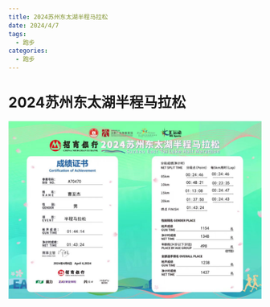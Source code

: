 ```yaml
---
title: 2024苏州东太湖半程马拉松
date: 2024/4/7
tags:
  - 跑步
categories:
  - 跑步
---
```


# 2024苏州东太湖半程马拉松

<img src="../img/15.jpg"/>

